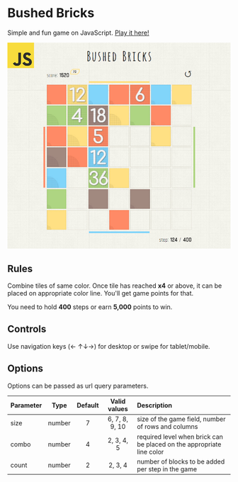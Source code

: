 # Bushed Bricks
Simple and fun game on JavaScript. [Play it here!](https://ramanrajvysyaraju.github.io/bushblock/)

![alt text](https://raw.githubusercontent.com/ramanrajvysyaraju/bushblock/master/screenshot_v2.jpg "Bushed Bricks screenshot")

## Rules
Combine tiles of same color. Once tile has reached __x4__ or above, it can be placed on appropriate color line. You'll get game points for that.

You need to hold __400__ steps or earn __5,000__ points to win.

## Controls
Use navigation keys (← ↑↓→) for desktop or swipe for tablet/mobile.

## Options
Options can be passed as url query parameters.


| Parameter | Type |	Default | Valid values |	Description |
| ---- |:----:|:-------:|:-------:|:----------- |
| size | number | 7 | 6, 7, 8, 9, 10 | size of the game field, number of rows and columns |
| combo | number | 4 | 2, 3, 4, 5 | required level when brick can be placed on the appropriate line color |
| count | number | 2 | 2, 3, 4 | number of blocks to be added per step in the game |
